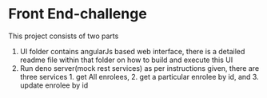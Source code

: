 # Front End-challenge

This project consists of two parts

1. UI folder contains angularJs based web interface, there is a detailed readme file within that folder on how to build and execute this UI
2. Run deno server(mock rest services) as per instructions given, there are three services 1. get All enrolees, 2. get a particular enrolee by id, and 3. update enrolee by id


